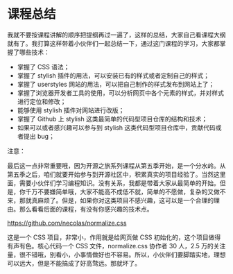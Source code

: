 # 课程总结

我就不要按课程讲解的顺序把提纲再过一遍了，这样的总结，大家自己看课程大纲就有了。我打算这样带着小伙伴们一起总结一下，通过这门课程的学习，大家都掌握了哪些技术：

- 掌握了 CSS 语法；
- 掌握了 stylish 插件的用法，可以安装已有的样式或者定制自己的样式；
- 掌握了 userstyles 网站的用法，可以把自己制作的样式发布到网站上了；
- 掌握了浏览器开发者工具的使用，可以分析网页中各个元素的样式，并对样式进行定位和修改；
- 能够使用 stylish 插件对网站进行改版；
- 掌握了 Github 上 stylish 这类最简单的代码型项目仓库的结构和技术；
- 如果可以或者感兴趣可以参与到 stylish 这类代码型项目仓库中，贡献代码或者提出 bug；

注意：

最后这一点非常重要哦，因为开源之旅系列课程从第五季开始，是一个分水岭。从第五季之后，咱们就要开始参与到开源社区中，积累真实的项目经验了。当然这里面，需要小伙伴们学习编程知识。没有关系，我都是带着大家从最简单的开始。但是，你千万不要嫌简单哦，大家不能高不成低不就，简单的不愿做，复杂的又做不来，那就真麻烦了。但是，如果你对这类项目不感兴趣，这可以是一个合理的理由。那么看看后面的课程，有没有你感兴趣的技术点。

https://github.com/necolas/normalize.css

这是一个 CSS 项目，非常小，作用就是给网页做 CSS 初始化的，这个项目做得有声有色。核心代码一个 CSS 文件，normalize.css 协作者 30 人，2.5 万的关注量，很不错哦，别看小，小事情做好也不容易。所以，小伙伴们要脚踏实地，理想可以远大，但是不能搞成了好高骛远。那就坏了。
